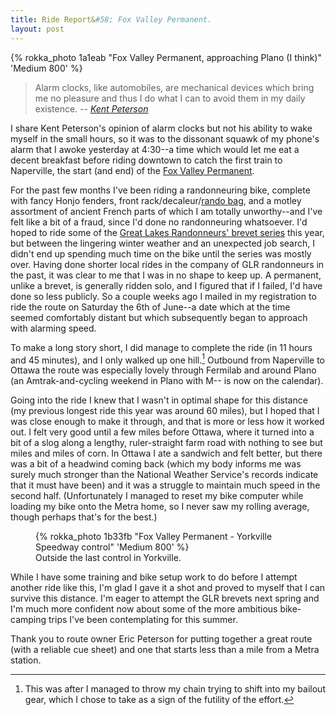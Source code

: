 ```yaml
---
title: Ride Report&#58; Fox Valley Permanent.
layout: post
---
```


<!-- {% rokka_photo 18386949240 'Medium 800' %} -->
{% rokka_photo 1a1eab "Fox Valley Permanent, approaching Plano (I think)" 'Medium 800' %}

> Alarm clocks, like automobiles, are mechanical devices which bring me no pleasure and thus I do what I can to avoid them in my daily existence. -- [_Kent Peterson_](http://kentsbike.blogspot.com/2008/10/philosophy-of-adventure.html)

I share Kent Peterson's opinion of alarm clocks but not his ability to
wake myself in the small hours, so it was to the dissonant squawk of
my phone's alarm that I awoke yesterday at 4:30--a time which would
let me eat a decent breakfast before riding downtown to catch the
first train to Naperville, the start (and end) of the [Fox Valley
Permanent](https://sites.google.com/site/ottawapermanent/).

For the past few months I've been riding a randonneuring bike,
complete with fancy Honjo fenders, front rack/decaleur/[rando
bag](http://treetop.bigcartel.com/product/tall-rando-bag-red-waxed-canvas),
and a motley assortment of ancient French parts of which I am totally
unworthy--and I've felt like a bit of a fraud, since I'd done no
randonneuring whatsoever. I'd hoped to ride some of the [Great Lakes
Randonneurs' brevet series](http://www.glrrando.org/brevetseries.html)
this year, but between the lingering winter weather and an unexpected
job search, I didn't end up spending much time on the bike until the
series was mostly over. Having done shorter local rides in the company
of GLR randonneurs in the past, it was clear to me that I was in no
shape to keep up. A permanent, unlike a brevet, is generally ridden
solo, and I figured that if I failed, I'd have done so less
publicly. So a couple weeks ago I mailed in my registration to ride
the route on Saturday the 6th of June--a date which at the time seemed
comfortably distant but which subsequently began to approach with
alarming speed.

To make a long story short, I did manage to complete the ride (in 11
hours and 45 minutes), and I only walked up one hill.[^1] Outbound from
Naperville to Ottawa the route was especially lovely through Fermilab
and around Plano (an Amtrak-and-cycling weekend in Plano with M-- is
now on the calendar).

Going into the ride I knew that I wasn't in optimal shape for this
distance (my previous longest ride this year was around 60 miles), but
I hoped that I was close enough to make it through, and that is more
or less how it worked out. I felt very good until a few miles before
Ottawa, where it turned into a bit of a slog along a lengthy,
ruler-straight farm road with nothing to see but miles and miles of
corn. In Ottawa I ate a sandwich and felt better, but there was a bit
of a headwind coming back (which my body informs me was surely much
stronger than the National Weather Service's records indicate that it
must have been) and it was a struggle to maintain much speed in the
second half. (Unfortunately I managed to reset my bike computer while
loading my bike onto the Metra home, so I never saw my rolling
average, though perhaps that's for the best.)

<figure>
{% rokka_photo 1b33fb "Fox Valley Permanent - Yorkville Speedway control" 'Medium 800' %}
<figcaption>Outside the last control in Yorkville.</figcaption>
</figure>

While I have some training and bike setup work to do before I attempt
another ride like this, I'm glad I gave it a shot and proved to myself
that I can survive this distance. I'm eager to attempt the GLR brevets
next spring and I'm much more confident now about some of the more
ambitious bike-camping trips I've been contemplating for this summer.

Thank you to route owner Eric Peterson for putting together a great
route (with a reliable cue sheet) and one that starts less than a mile
from a Metra station.

[^1]: This was after I managed to throw my chain trying to shift into my bailout gear, which I chose to take as a sign of the futility of the effort.
